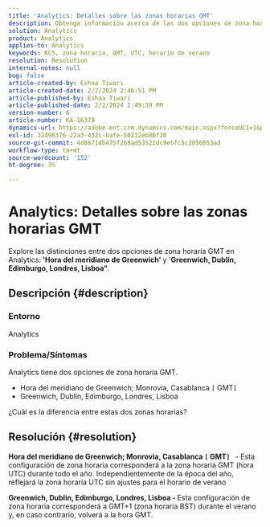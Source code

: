 ```yaml
---
title: 'Analytics: Detalles sobre las zonas horarias GMT'
description: Obtenga información acerca de las dos opciones de zona horaria GMT en Analytics.
solution: Analytics
product: Analytics
applies-to: Analytics
keywords: KCS, zona horaria, GMT, UTC, horario de verano
resolution: Resolution
internal-notes: null
bug: false
article-created-by: Eshaa Tiwari
article-created-date: 2/2/2024 2:46:51 PM
article-published-by: Eshaa Tiwari
article-published-date: 2/2/2024 2:49:39 PM
version-number: 6
article-number: KA-16379
dynamics-url: https://adobe-ent.crm.dynamics.com/main.aspx?forceUCI=1&pagetype=entityrecord&etn=knowledgearticle&id=c9a835e5-d9c1-ee11-9079-6045bd006268
exl-id: 32496376-22a3-432c-bafe-50232eb88f20
source-git-commit: 4d8871db475f268ad53522dc9ebfc5c2850853ad
workflow-type: tm+mt
source-wordcount: '152'
ht-degree: 3%

---
```


# Analytics: Detalles sobre las zonas horarias GMT


Explore las distinciones entre dos opciones de zona horaria GMT en Analytics:<b> &#39;Hora del meridiano de Greenwich&#39; </b>y &#39;<b>Greenwich, Dublín, Edimburgo, Londres, Lisboa&quot;</b>.

## Descripción {#description}


### <b>Entorno</b>

Analytics



### <b>Problema/Síntomas</b>

Analytics tiene dos opciones de zona horaria GMT.

- Hora del meridiano de Greenwich; Monrovia, Casablanca `[` GMT`]`
- Greenwich, Dublín, Edimburgo, Londres, Lisboa


¿Cuál es la diferencia entre estas dos zonas horarias?


## Resolución {#resolution}


<b>Hora del meridiano de Greenwich; Monrovia, Casablanca `[` GMT`]`  </b> - Esta configuración de zona horaria corresponderá a la zona horaria GMT (hora UTC) durante todo el año. Independientemente de la época del año, reflejará la zona horaria UTC sin ajustes para el horario de verano

<b>Greenwich, Dublín, Edimburgo, Londres, Lisboa - </b>Esta configuración de zona horaria corresponderá a GMT+1 (zona horaria BST) durante el verano y, en caso contrario, volverá a la hora GMT.
